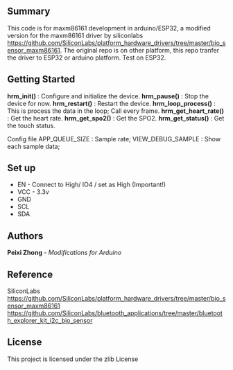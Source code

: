 ## Summary
This code is for maxm86161 development in arduino/ESP32, a modified version for the maxm86161 driver by siliconlabs https://github.com/SiliconLabs/platform_hardware_drivers/tree/master/bio_sensor_maxm86161. The original repo is on other platform, this repo tranfer the driver to ESP32 or arduino platform. Test on ESP32.

## Getting Started

**hrm_init()** : Configure and initialize the device.
**hrm_pause()** : Stop the device for now.
**hrm_restart()** : Restart the device.
**hrm_loop_process()** : This is process the data in the loop; Call every frame.
**hrm_get_heart_rate()** : Get the heart rate.
**hrm_get_spo2()** : Get the SPO2.
**hrm_get_status()** : Get the touch status.

Config file 
APP_QUEUE_SIZE : Sample rate;
VIEW_DEBUG_SAMPLE : Show each sample data;

## Set up
- EN - Connect to High/ IO4 / set as High (Important!)
- VCC - 3.3v
- GND
- SCL
- SDA

## Authors
**Peixi Zhong** - *Modifications for Arduino*

## Reference
SiliconLabs
https://github.com/SiliconLabs/platform_hardware_drivers/tree/master/bio_sensor_maxm86161
https://github.com/SiliconLabs/bluetooth_applications/tree/master/bluetooth_explorer_kit_i2c_bio_sensor

## License
This project is licensed under the zlib License

